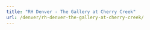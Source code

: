 ```yaml
---
title: "RH Denver - The Gallery at Cherry Creek"
url: /denver/rh-denver-the-gallery-at-cherry-creek/
---
```

